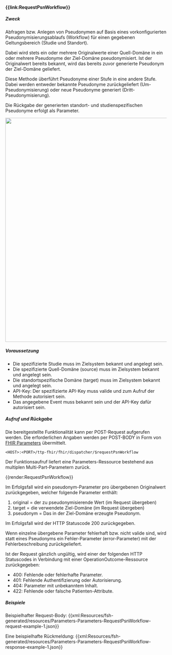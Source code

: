 #### **{{link:RequestPsnWorkflow}}**

##### **Zweck**
Abfragen bzw. Anlegen von Pseudonymen auf Basis eines vorkonfigurierten Pseudonymisierungsablaufs (Workflow) für einen gegebenen Geltungsbereich (Studie und Standort).

Dabei wird stets ein oder mehrere Originalwerte einer Quell-Domäne in ein oder mehrere Pseudonyme der Ziel-Domäne pseudonymisiert. Ist der Originalwert bereits bekannt, wird das bereits zuvor generierte Pseudonym der Ziel-Domäne geliefert.

Diese Methode überführt Pseudonyme einer Stufe in eine andere Stufe. Dabei werden entweder bekannte Pseudonyme zurückgeliefert (Um-Pseudonymisierung) oder neue Pseudonyme generiert (Dritt-Pseudonymisierung).

Die Rückgabe der generierten standort- und studienspezifischen Pseudonyme erfolgt als Parameter.

<p align="center">
  <img width="700" src="https://www.ths-greifswald.de/wp-content/uploads/2022/10/fhirgw-requestpsnworkflow.png">
</p>

##### **Voraussetzung**
- Die spezifizierte Studie muss im Zielsystem bekannt und angelegt sein.
- Die spezifizierte Quell-Domäne (source) muss im Zielsystem bekannt und angelegt sein.
- Die standortspezifische Domäne (target) muss im Zielsystem bekannt und angelegt sein.
- API-Key: Der spezifizierte API-Key muss valide und zum Aufruf der Methode autorisiert sein.
- Das angegebene Event muss bekannt sein und der API-Key dafür autorisiert sein.

##### **Aufruf und Rückgabe**
Die bereitgestellte Funktionalität kann per POST-Request aufgerufen werden. Die erforderlichen Angaben werden per POST-BODY in Form von [FHIR Parameters](https://www.hl7.org/fhir/parameters.html) übermittelt.

`<HOST>:<PORT>/ttp-fhir/fhir/dispatcher/$requestPsnWorkflow`

Der Funktionsaufruf liefert eine Parameters-Ressource bestehend aus multiplen Multi-Part-Parametern zurück.

{{render:RequestPsnWorkflow}}

Im Erfolgsfall wird ein pseudonym-Parameter pro übergebenen Originalwert zurückgegeben, welcher folgende Parameter enthält:
1. original = der zu pseudonymisierende Wert (im Request übergeben)
2. target = die verwendete Ziel-Domäne (im Request übergeben)
3. pseudonym = Das in der Ziel-Domäne erzeugte Pseudonym.

Im Erfolgsfall wird der HTTP Statuscode 200 zurückgegeben.

Wenn einzelne übergebene Parameter fehlerhaft bzw. nicht valide sind, wird statt eines Pseudonyms ein Fehler-Parameter (error-Parameter) mit der Fehlerbeschreibung zurückgeliefert.

Ist der Request gänzlich ungültig, wird einer der folgenden HTTP Statuscodes in Verbindung mit einer OperationOutcome-Ressource zurückgegeben:
* 400: Fehlende oder fehlerhafte Parameter.
* 401: Fehlende Authentifizierung oder Autorisierung.
* 404: Parameter mit unbekanntem Inhalt.
* 422: Fehlende oder falsche Patienten-Attribute.



##### **Beispiele**
Beispielhafter Request-Body:
{{xml:Resources/fsh-generated/resources/Parameters-Parameters-RequestPsnWorkflow-request-example-1.json}}

Eine beispielhafte Rückmeldung:
{{xml:Resources/fsh-generated/resources/Parameters-Parameters-RequestPsnWorkflow-response-example-1.json}}
